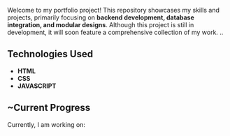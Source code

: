 


Welcome to my portfolio project! This repository showcases my skills and projects, primarily focusing on **backend development, database integration, and modular designs**. Although this project is still in development, it will soon feature a comprehensive collection of my work.
..

## Technologies Used
- **HTML**
- **CSS** 
- **JAVASCRIPT** 

## ~Current Progress


Currently, I am working on: 



